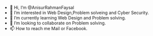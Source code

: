 - 👋 Hi, I’m @AnisurRahmanFaysal
- 👀 I’m interested in Web Design,Problem solveing and Cyber Security.
- 🌱 I’m currently learning Web Design and Problem solving.
- 💞️ I’m looking to collaborate on Problem solving.
- 📫 How to reach me Mail or Facebook.

<!---
AnisurRahmanFaysal/AnisurRahmanFaysal is a ✨ special ✨ repository because its `README.md` (this file) appears on your GitHub profile.
You can click the Preview link to take a look at your changes.
--->
